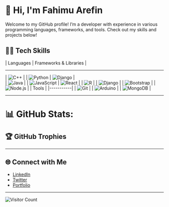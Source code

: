 
# 👋 Hi, I'm Fahimu Arefin

Welcome to my GitHub profile! I’m a developer with experience in various programming languages, frameworks, and tools. Check out my skills and projects below!


## 👨‍💻 Tech Skills
| Languages   | Frameworks & Libraries |
--------------  -------------------------
| ![C++](https://img.shields.io/badge/-C++-00599C?style=flat&logo=c%2B%2B&logoColor=white) | 
| ![Python](https://img.shields.io/badge/-Python-3776AB?style=flat&logo=python&logoColor=white) | ![Django](https://img.shields.io/badge/-Django-092E20?style=flat&logo=django) |          
| ![Java](https://img.shields.io/badge/-Java-007396?style=flat&logo=java&logoColor=white) | 
| ![JavaScript](https://img.icons8.com/color/48/000000/javascript.png) |  ![React](https://img.shields.io/badge/-React-61DAFB?style=flat&logo=react&logoColor=black) |
| ![R](https://img.shields.io/badge/-R-276DC3?style=flat&logo=r&logoColor=white) |
| ![Django](https://img.shields.io/badge/-Django-092E20?style=flat&logo=django) | 
| ![Bootstrap](https://img.shields.io/badge/-Bootstrap-7952B3?style=flat&logo=bootstrap) |
| ![Node.js](https://img.shields.io/badge/-Node.js-339933?style=flat&logo=node.js&logoColor=white)  | 
| Tools     |
|-----------|
| ![Git](https://img.shields.io/badge/-Git-F05032?style=flat&logo=git&logoColor=white) |
| ![Arduino](https://img.shields.io/badge/-Arduino-00979D?style=flat&logo=arduino&logoColor=white) | 
| ![MongoDB](https://img.shields.io/badge/-MongoDB-47A248?style=flat&logo=mongodb&logoColor=white) |

---


# 📊 GitHub Stats:




## 🏆 GitHub Trophies


---

## 🌐 Connect with Me

- [LinkedIn](https://www.linkedin.com/in/yourusername)
- [Twitter](https://twitter.com/yourusername)
- [Portfolio](https://yourportfolio.com)

---

![Visitor Count](https://komarev.com/ghpvc/?username=yourusername&color=blue)

<!---
Fahimul-06/Fahimul-06 is a ✨ special ✨ repository because its `README.md` (this file) appears on your GitHub profile.
You can click the Preview link to take a look at your changes.
--->
